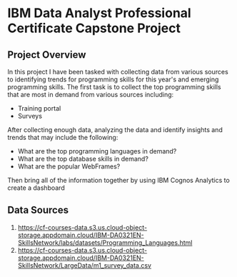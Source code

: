 # IBM Data Analyst Professional Certificate Capstone Project
## Project Overview
In this project I  have been tasked with collecting data from various sources to identifying trends for programming skills for this year's and emerging programming skills. The first task is to collect the top programming skills that are most in demand from various sources including:
<ul>
  <li>Training portal</li>
  <li>Surveys</li>
</ul>
After collecting enough data, analyzing the data and identify insights and trends that may include the following:
<ul>
  <li>What are the top programming languages in demand?</li>
  <li>What are the top database skills in demand?</li>
  <li>What are the popular WebFrames?</li>
</ul>
Then bring all of the information together by using  IBM Cognos Analytics to create a dashboard

## Data Sources
1. https://cf-courses-data.s3.us.cloud-object-storage.appdomain.cloud/IBM-DA0321EN-SkillsNetwork/labs/datasets/Programming_Languages.html
2. https://cf-courses-data.s3.us.cloud-object-storage.appdomain.cloud/IBM-DA0321EN-SkillsNetwork/LargeData/m1_survey_data.csv
